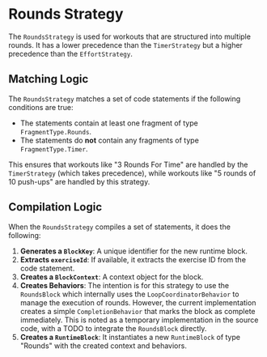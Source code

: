 
# Rounds Strategy

The `RoundsStrategy` is used for workouts that are structured into multiple rounds. It has a lower precedence than the `TimerStrategy` but a higher precedence than the `EffortStrategy`.

## Matching Logic

The `RoundsStrategy` matches a set of code statements if the following conditions are true:

- The statements contain at least one fragment of type `FragmentType.Rounds`.
- The statements do **not** contain any fragments of type `FragmentType.Timer`.

This ensures that workouts like "3 Rounds For Time" are handled by the `TimerStrategy` (which takes precedence), while workouts like "5 rounds of 10 push-ups" are handled by this strategy.

## Compilation Logic

When the `RoundsStrategy` compiles a set of statements, it does the following:

1.  **Generates a `BlockKey`**: A unique identifier for the new runtime block.
2.  **Extracts `exerciseId`**: If available, it extracts the exercise ID from the code statement.
3.  **Creates a `BlockContext`**: A context object for the block.
4.  **Creates Behaviors**: The intention is for this strategy to use the `RoundsBlock` which internally uses the `LoopCoordinatorBehavior` to manage the execution of rounds. However, the current implementation creates a simple `CompletionBehavior` that marks the block as complete immediately. This is noted as a temporary implementation in the source code, with a TODO to integrate the `RoundsBlock` directly.
5.  **Creates a `RuntimeBlock`**: It instantiates a new `RuntimeBlock` of type "Rounds" with the created context and behaviors.
